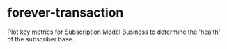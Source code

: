 # forever-transaction
Plot key metrics for Subscription Model Business to determine the 'health' of the subscriber base.
